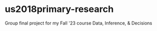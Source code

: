 # us2018primary-research
Group final project for my Fall '23 course Data, Inference, &amp; Decisions
